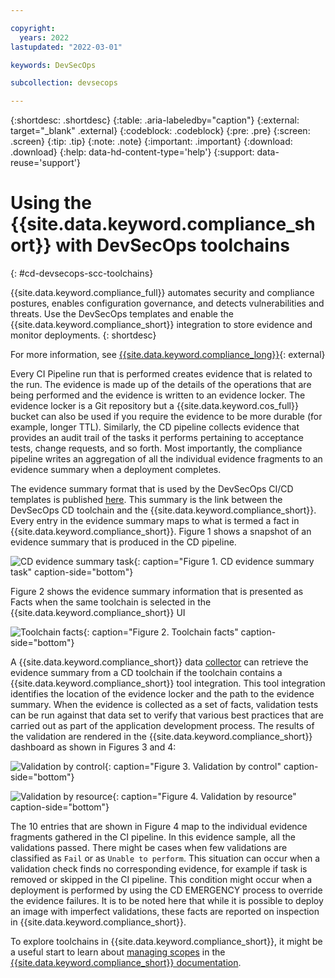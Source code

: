 ```yaml
---

copyright:
  years: 2022
lastupdated: "2022-03-01"

keywords: DevSecOps

subcollection: devsecops

---
```


{:shortdesc: .shortdesc}
{:table: .aria-labeledby="caption"}
{:external: target="_blank" .external}
{:codeblock: .codeblock}
{:pre: .pre}
{:screen: .screen}
{:tip: .tip}
{:note: .note}
{:important: .important}
{:download: .download}
{:help: data-hd-content-type='help'}
{:support: data-reuse='support'}

# Using the {{site.data.keyword.compliance_short}} with DevSecOps toolchains
{: #cd-devsecops-scc-toolchains}

{{site.data.keyword.compliance_full}} automates security and compliance postures, enables configuration governance, and detects vulnerabilities and threats. Use the DevSecOps templates and enable the {{site.data.keyword.compliance_short}} integration to store evidence and monitor deployments.
{: shortdesc}

For more information, see [{{site.data.keyword.compliance_long}}](https://www.ibm.com/cloud/security-and-compliance-center){: external}

Every CI Pipeline run that is performed creates evidence that is related to the run. The evidence is made up of the details of the operations that are being performed and the evidence is written to an evidence locker. The evidence locker is a Git repository but a {{site.data.keyword.cos_full}} bucket can also be used if you require the evidence to be more durable (for example, longer TTL). Similarly, the CD pipeline collects evidence that provides an audit trail of the tasks it performs pertaining to acceptance tests, change requests, and so forth. Most importantly, the compliance pipeline writes an aggregation of all the individual evidence fragments to an evidence summary when a deployment completes. 

The evidence summary format that is used by the DevSecOps CI/CD templates is published [here](/docs/devsecops?topic=devsecops-devsecops-evidence#cd-devsecops-evidence-summary). This summary is the link between the DevSecOps CD toolchain and the {{site.data.keyword.compliance_short}}. Every entry in the evidence summary maps to what is termed a fact in {{site.data.keyword.compliance_short}}. Figure 1 shows a snapshot of an evidence summary that is produced in the CD pipeline. 

![CD evidence summary task](images/cd-devsecops-evidence-summary.png "CD evidence summary task"){: caption="Figure 1. CD evidence summary task" caption-side="bottom"}


Figure 2 shows the evidence summary information that is presented as Facts when the same toolchain is selected in the {{site.data.keyword.compliance_short}} UI

![Toolchain facts](images/cd-devsecops-toolchain-facts.png "Toolchain facts"){: caption="Figure 2. Toolchain facts" caption-side="bottom"}

A {{site.data.keyword.compliance_short}} data [collector](/docs/security-compliance?topic=security-compliance-collector) can retrieve the evidence summary from a CD toolchain if the toolchain contains a {{site.data.keyword.compliance_short}} tool integration. This tool integration identifies the location of the evidence locker and the path to the evidence summary. When the evidence is collected as a set of facts, validation tests can be run against that data set to verify that various best practices that are carried out as part of the application development process. The results of the validation are rendered in the {{site.data.keyword.compliance_short}} dashboard as shown in Figures 3 and 4:

![Validation by control](images/cd-devsecops-validation-by-control.png "Validation by control"){: caption="Figure 3. Validation by control" caption-side="bottom"}

![Validation by resource](images/cd-devsecops-validation-by-resource.png "Validation by resource"){: caption="Figure 4. Validation by resource" caption-side="bottom"}

The 10 entries that are shown in Figure 4 map to the individual evidence fragments gathered in the CI pipeline. In this evidence sample, all the validations passed. There might be cases when few validations are classified as `Fail` or as `Unable to perform`. This situation can occur when a validation check finds no corresponding evidence, for example if task is removed or skipped in the CI pipeline. This condition might occur when a deployment is performed by using the CD EMERGENCY process to override the evidence failures. It is to be noted here that while it is possible to deploy an image with imperfect validations, these facts are reported on inspection in {{site.data.keyword.compliance_short}}.

To explore toolchains in {{site.data.keyword.compliance_short}}, it might be a useful start to learn about [managing scopes](/docs/security-compliance?topic=security-compliance-scopes) in the [{{site.data.keyword.compliance_short}} documentation](/docs/security-compliance?topic=security-compliance-getting-started).
